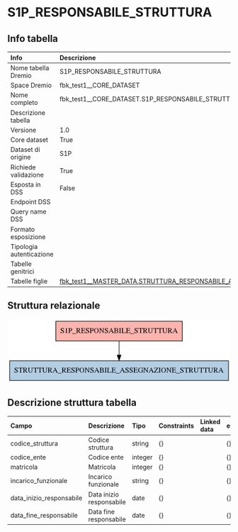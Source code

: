 # S1P_RESPONSABILE_STRUTTURA

## Info tabella

| Info                     | Descrizione                                                                                                                                               |
|:-------------------------|:----------------------------------------------------------------------------------------------------------------------------------------------------------|
| Nome tabella Dremio      | S1P_RESPONSABILE_STRUTTURA                                                                                                                                |
| Space Dremio             | fbk_test1__CORE_DATASET                                                                                                                                   |
| Nome completo            | fbk_test1__CORE_DATASET.S1P_RESPONSABILE_STRUTTURA                                                                                                        |
| Descrizione tabella      |                                                                                                                                                           |
| Versione                 | 1.0                                                                                                                                                       |
| Core dataset             | True                                                                                                                                                      |
| Dataset di origine       | S1P                                                                                                                                                       |
| Richiede validazione     | True                                                                                                                                                      |
| Esposta in DSS           | False                                                                                                                                                     |
| Endpoint DSS             |                                                                                                                                                           |
| Query name DSS           |                                                                                                                                                           |
| Formato esposizione      |                                                                                                                                                           |
| Tipologia autenticazione |                                                                                                                                                           |
| Tabelle genitrici        |                                                                                                                                                           |
| Tabelle figlie           | [fbk_test1__MASTER_DATA.STRUTTURA_RESPONSABILE_ASSEGNAZIONE_STRUTTURA](/fbk_test1__MASTER_DATA/STRUTTURA_RESPONSABILE_ASSEGNAZIONE_STRUTTURA/markdown.md) |

## Struttura relazionale

![S1P_RESPONSABILE_STRUTTURA](./graph_png.png)

## Descrizione struttura tabella

| Campo                    | Descrizione              | Tipo    | Constraints   | Linked data   | errors   |
|:-------------------------|:-------------------------|:--------|:--------------|:--------------|:---------|
| codice_struttura         | Codice struttura         | string  | {}            |               | {}       |
| codice_ente              | Codice ente              | integer | {}            |               | {}       |
| matricola                | Matricola                | integer | {}            |               | {}       |
| incarico_funzionale      | Incarico funzionale      | string  | {}            |               | {}       |
| data_inizio_responsabile | Data inizio responsabile | date    | {}            |               | {}       |
| data_fine_responsabile   | Data fine responsabile   | date    | {}            |               | {}       |
